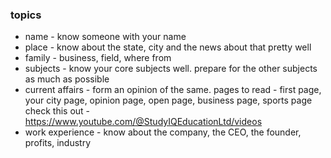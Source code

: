 ### topics
- name - know someone with your name
- place - know about the state, city and the news about that pretty well
- family - business, field, where from
- subjects - know your core subjects well. prepare for the other subjects as much as possible
- current affairs - form an opinion of the same. pages to read - first page, your city page, opinion page, open page, business page, sports page
	check this out - https://www.youtube.com/@StudyIQEducationLtd/videos
- work experience - know about the company, the CEO, the founder, profits, industry